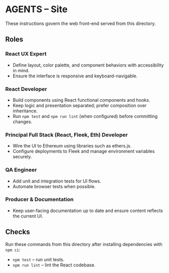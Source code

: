 # AGENTS – Site

These instructions govern the web front-end served from this directory.

## Roles

### React UX Expert

- Define layout, color palette, and component behaviors with accessibility in mind.
- Ensure the interface is responsive and keyboard-navigable.

### React Developer

- Build components using React functional components and hooks.
- Keep logic and presentation separated; prefer composition over inheritance.
- Run `npm test` and `npm run lint` (when configured) before committing changes.

### Principal Full Stack (React, Fleek, Eth) Developer

- Wire the UI to Ethereum using libraries such as ethers.js.
- Configure deployments to Fleek and manage environment variables securely.

### QA Engineer

- Add unit and integration tests for UI flows.
- Automate browser tests when possible.

### Producer & Documentation

- Keep user-facing documentation up to date and ensure content reflects the current UI.

## Checks

Run these commands from this directory after installing dependencies with `npm ci`:

- `npm test` – run unit tests.
- `npm run lint` – lint the React codebase.
